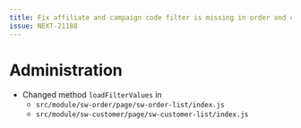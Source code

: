 ```yaml
---
title: Fix affiliate and campaign code filter is missing in order and customer overview
issue: NEXT-21188
---
```

# Administration
* Changed method `loadFilterValues` in
  * `src/module/sw-order/page/sw-order-list/index.js`
  * `src/module/sw-customer/page/sw-customer-list/index.js`

